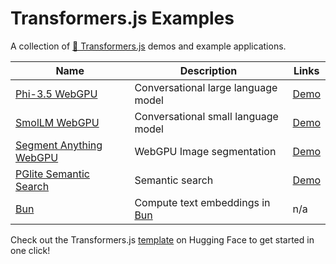 # Transformers.js Examples

A collection of [🤗 Transformers.js](https://huggingface.co/docs/transformers.js) demos and example applications.

| Name                                                  | Description                                       | Links                                                                         |
| ----------------------------------------------------- | ------------------------------------------------- | ----------------------------------------------------------------------------- |
| [Phi-3.5 WebGPU](./phi-3.5-webgpu/)                   | Conversational large language model               | [Demo](https://huggingface.co/spaces/webml-community/phi-3.5-webgpu)          |
| [SmolLM WebGPU](./smollm-webgpu/)                     | Conversational small language model               | [Demo](https://huggingface.co/spaces/webml-community/smollm-webgpu)           |
| [Segment Anything WebGPU](./segment-anything-webgpu/) | WebGPU Image segmentation                         | [Demo](https://huggingface.co/spaces/webml-community/segment-anything-webgpu) |
| [PGlite Semantic Search](./pglite-semantic-search/)   | Semantic search                                   | [Demo](https://huggingface.co/spaces/thorwebdev/pglite-semantic-search)       |
| [Bun](./bun/)                                         | Compute text embeddings in [Bun](https://bun.sh/) | n/a                                                                           |

Check out the Transformers.js [template](https://huggingface.co/new-space?template=static-templates%2Ftransformers.js) on Hugging Face to get started in one click!

